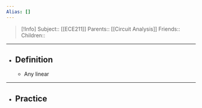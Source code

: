 ```yaml
---
Alias: []
---
```

> [!Info]
> Subject:: [[ECE211]]
> Parents:: [[Circuit Analysis]]
> Friends:: 
> Children:: 
---
- ## Definition
	- Any linear 
---
- ## Practice
